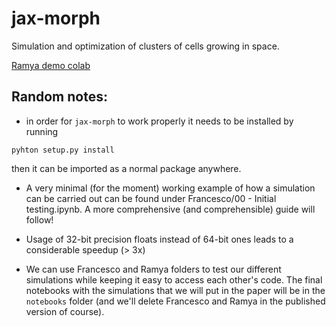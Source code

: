 # jax-morph
Simulation and optimization of clusters of cells growing in space. 

[Ramya demo colab](https://colab.research.google.com/drive/1man19YTDKaXqiV6WiKWCdWxLCiYAymTr?authuser=1#scrollTo=uKWBYfQXF-YI)
## Random notes:

- in order for `jax-morph` to work properly it needs to be installed by running

`pyhton setup.py install`

then it can be imported as a normal package anywhere.

- A very minimal (for the moment) working example of how a simulation can be carried out can be found under Francesco/00 - Initial testing.ipynb. A more comprehensive (and comprehensible) guide will follow!

- Usage of 32-bit precision floats instead of 64-bit ones leads to a considerable speedup (> 3x)

- We can use Francesco and Ramya folders to test our different simulations while keeping it easy to access each other's code. The final notebooks with the simulations that we will put in the paper will be in the `notebooks` folder (and we'll delete Francesco and Ramya in the published version of course).
